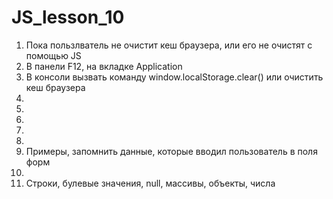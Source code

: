 # JS_lesson_10
1. Пока пользлватель не очистит кеш браузера, или его не очистят с помощью JS <br>
2. В панели F12, на вкладке Application <br>
3. В консоли вызвать команду window.localStorage.clear() или очистить кеш браузера<br>
4.
5.
6.
7.
8.
9. Примеры, запомнить данные, которые вводил пользователь в поля форм<br>
10.
11. Строки, булевые значения, null, массивы, объекты, числа
